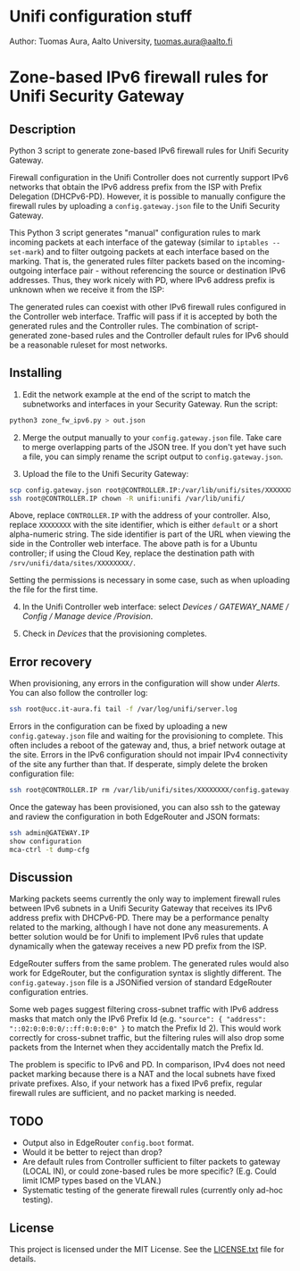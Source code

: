 # Unifi configuration stuff

Author: Tuomas Aura, Aalto University, tuomas.aura@aalto.fi

# Zone-based IPv6 firewall rules for Unifi Security Gateway

## Description

Python 3 script to generate zone-based IPv6 firewall rules for Unifi Security Gateway.

Firewall configuration in the Unifi Controller does not currently support IPv6 networks that obtain the IPv6 address prefix from the ISP with Prefix Delegation (DHCPv6-PD). However, it is possible to manually configure the firewall rules by uploading a `config.gateway.json` file to the Unifi Security Gateway. 

This Python 3 script generates "manual" configuration rules to mark incoming packets at each interface of the gateway (similar to `iptables --set-mark`) and to filter outgoing packets at each interface based on the marking. That is, the generated rules filter packets based on the incoming-outgoing interface pair - without referencing the source or destination IPv6 addresses. Thus, they work nicely with PD, where IPv6 address prefix is unknown when we receive it from the ISP:

The generated rules can coexist with other IPv6 firewall rules configured in the Controller web interface. Traffic will pass if it is accepted by both the generated rules and the Controller rules. The combination of script-generated zone-based rules and the Controller default rules for IPv6 should be a reasonable ruleset for most networks.
 
## Installing

1. Edit the network example at the end of the script to match the subnetworks and interfaces in your Security Gateway. Run the script: 

```bash
python3 zone_fw_ipv6.py > out.json
```

2. Merge the output manually to your `config.gateway.json` file. Take care to merge overlapping parts of the JSON tree. If you don't yet have such a file, you can simply rename the script output to `config.gateway.json`. 

3. Upload the file to the Unifi Security Gateway:

```bash
scp config.gateway.json root@CONTROLLER.IP:/var/lib/unifi/sites/XXXXXXXX/
ssh root@CONTROLLER.IP chown -R unifi:unifi /var/lib/unifi/
```
Above, replace `CONTROLLER.IP` with the address of your controller. Also, replace `XXXXXXXX` with the site identifier, which is either `default` or a short alpha-numeric string. The side identifier is part of the URL when viewing the side in the Controller web interface. The above path is for a Ubuntu controller; if using the Cloud Key, replace the destination path with `/srv/unifi/data/sites/XXXXXXXX/`.

Setting the permissions is necessary in some case, such as when uploading the file for the first time.

4. In the Unifi Controller web interface: select *Devices / GATEWAY_NAME / Config / Manage device /Provision*. 

5. Check in *Devices* that the provisioning completes. 

## Error recovery

When provisioning, any errors in the configuration will show under *Alerts*. You can also follow the controller log:

```bash
ssh root@ucc.it-aura.fi tail -f /var/log/unifi/server.log
```
Errors in the configuration can be fixed by uploading a new `config.gateway.json` file and waiting for the provisioning to complete. This often includes a reboot of the gateway and, thus, a brief network outage at the site. Errors in the IPv6 configuration should not impair IPv4  connectivity of the site any further than that. If desperate, simply delete the broken configuration file:

```bash
ssh root@CONTROLLER.IP rm /var/lib/unifi/sites/XXXXXXXX/config.gateway.json
```
Once the gateway has been provisioned, you can also ssh to the gateway and raview the configuration in both EdgeRouter and JSON formats:

```bash
ssh admin@GATEWAY.IP
show configuration
mca-ctrl -t dump-cfg 
```

## Discussion

Marking packets seems currently the only way to implement firewall rules between IPv6 subnets in a Unifi Security Gateway that receives its IPv6 address prefix with DHCPv6-PD. There may be a performance penalty related to the marking, although I have not done any measurements. A better solution would be for Unifi to implement IPv6 rules that update dynamically when the gateway receives a new PD prefix from the ISP. 

EdgeRouter suffers from the same problem. The generated rules would also work for EdgeRouter, but the configuration syntax is slightly different. The `config.gateway.json` file is a JSONified version of standard EdgeRouter configuration entries.  

Some web pages suggest filtering cross-subnet traffic with IPv6 address masks that match only the IPv6 Prefix Id (e.g. `"source": { "address": "::02:0:0:0:0/::ff:0:0:0:0" }` to match the Prefix Id 2). This would work correctly for cross-subnet traffic, but the filtering rules will also drop some packets from the Internet when they accidentally match the Prefix Id.

The problem is specific to IPv6 and PD. In comparison, IPv4 does not need packet marking because there is a NAT and the local subnets have fixed private prefixes. Also, if your network has a fixed IPv6 prefix, regular firewall rules are sufficient, and no packet marking is needed.  

## TODO

* Output also in EdgeRouter `config.boot` format. 
* Would it be better to reject than drop? 
* Are default rules from Controller sufficient to filter packets to gateway (LOCAL IN), or could zone-based rules be more specific? (E.g. Could limit ICMP types based on the VLAN.)
* Systematic testing of the generate firewall rules (currently only ad-hoc testing).

## License

This project is licensed under the MIT License. See the [LICENSE.txt](LICENSE.txt) file for details.
